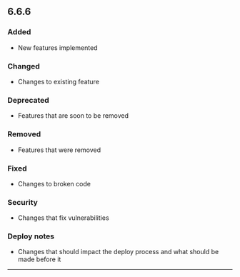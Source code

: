 ## 6.6.6
### Added
- New features implemented

### Changed
- Changes to existing feature

### Deprecated
- Features that are soon to be removed

### Removed
- Features that were removed

### Fixed
- Changes to broken code

### Security
- Changes that fix vulnerabilities

### Deploy notes
- Changes that should impact the deploy process and what should be made before it

---
